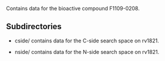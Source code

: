 Contains data for the bioactive compound F1109-0208.

## Subdirectories

- cside/ contains data for the C-side search space on rv1821.

- nside/ contains data for the N-side search space on rv1821.

